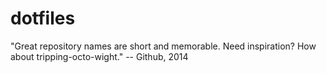 dotfiles
========

"Great repository names are short and memorable. Need inspiration? How about tripping-octo-wight."  -- Github, 2014
